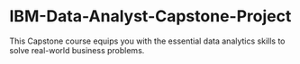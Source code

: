 # IBM-Data-Analyst-Capstone-Project
This Capstone course equips you with the essential data analytics skills to solve real-world business problems. 
